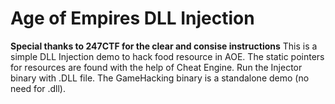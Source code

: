 #  Age of Empires DLL Injection
**Special thanks to 247CTF for the clear and consise instructions**
This is a simple DLL Injection demo to hack food resource in AOE. The static pointers for resources are found with the help of Cheat Engine.
Run the Injector binary with .DLL file. The GameHacking binary is a standalone demo (no need for .dll).
